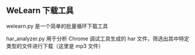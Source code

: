 ## WeLearn 下载工具

welearn.py 是一个简单的批量循环下载工具

har_analyzer.py 用于分析 Chrome 调试工具生成的 har 文件，筛选出其中特定类型的文件进行下载（这里是 mp3 文件）